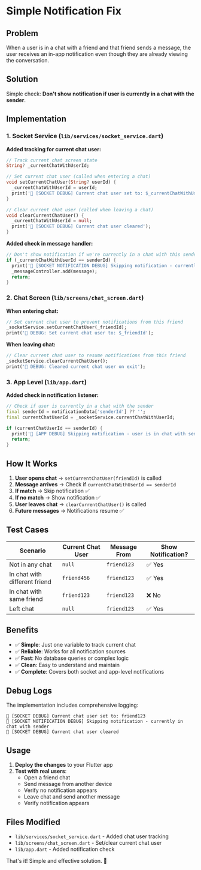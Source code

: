 # Simple Notification Fix

## Problem
When a user is in a chat with a friend and that friend sends a message, the user receives an in-app notification even though they are already viewing the conversation.

## Solution
Simple check: **Don't show notification if user is currently in a chat with the sender**.

## Implementation

### 1. Socket Service (`lib/services/socket_service.dart`)

**Added tracking for current chat user:**
```dart
// Track current chat screen state
String? _currentChatWithUserId;

// Set current chat user (called when entering a chat)
void setCurrentChatUser(String? userId) {
  _currentChatWithUserId = userId;
  print('🔔 [SOCKET DEBUG] Current chat user set to: $_currentChatWithUserId');
}

// Clear current chat user (called when leaving a chat)
void clearCurrentChatUser() {
  _currentChatWithUserId = null;
  print('🔔 [SOCKET DEBUG] Current chat user cleared');
}
```

**Added check in message handler:**
```dart
// Don't show notification if we're currently in a chat with this sender
if (_currentChatWithUserId == senderId) {
  print('🔔 [SOCKET NOTIFICATION DEBUG] Skipping notification - currently in chat with sender');
  _messageController.add(message);
  return;
}
```

### 2. Chat Screen (`lib/screens/chat_screen.dart`)

**When entering chat:**
```dart
// Set current chat user to prevent notifications from this friend
_socketService.setCurrentChatUser(_friendId);
print('🔔 DEBUG: Set current chat user to: $_friendId');
```

**When leaving chat:**
```dart
// Clear current chat user to resume notifications from this friend
_socketService.clearCurrentChatUser();
print('🔔 DEBUG: Cleared current chat user on exit');
```

### 3. App Level (`lib/app.dart`)

**Added check in notification listener:**
```dart
// Check if user is currently in a chat with the sender
final senderId = notificationData['senderId'] ?? '';
final currentChatUserId = _socketService.currentChatWithUserId;

if (currentChatUserId == senderId) {
  print('🔔 [APP DEBUG] Skipping notification - user is in chat with sender');
  return;
}
```

## How It Works

1. **User opens chat** → `setCurrentChatUser(friendId)` is called
2. **Message arrives** → Check if `currentChatWithUserId == senderId`
3. **If match** → Skip notification ✅
4. **If no match** → Show notification ✅
5. **User leaves chat** → `clearCurrentChatUser()` is called
6. **Future messages** → Notifications resume ✅

## Test Cases

| Scenario | Current Chat User | Message From | Show Notification? |
|----------|------------------|--------------|-------------------|
| Not in any chat | `null` | `friend123` | ✅ Yes |
| In chat with different friend | `friend456` | `friend123` | ✅ Yes |
| In chat with same friend | `friend123` | `friend123` | ❌ No |
| Left chat | `null` | `friend123` | ✅ Yes |

## Benefits

- ✅ **Simple**: Just one variable to track current chat
- ✅ **Reliable**: Works for all notification sources
- ✅ **Fast**: No database queries or complex logic
- ✅ **Clean**: Easy to understand and maintain
- ✅ **Complete**: Covers both socket and app-level notifications

## Debug Logs

The implementation includes comprehensive logging:
```
🔔 [SOCKET DEBUG] Current chat user set to: friend123
🔔 [SOCKET NOTIFICATION DEBUG] Skipping notification - currently in chat with sender
🔔 [SOCKET DEBUG] Current chat user cleared
```

## Usage

1. **Deploy the changes** to your Flutter app
2. **Test with real users**:
   - Open a friend chat
   - Send message from another device
   - Verify no notification appears
   - Leave chat and send another message
   - Verify notification appears

## Files Modified

- `lib/services/socket_service.dart` - Added chat user tracking
- `lib/screens/chat_screen.dart` - Set/clear current chat user
- `lib/app.dart` - Added notification check

That's it! Simple and effective solution. 🎉